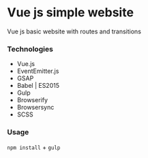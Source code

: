 # Vue js simple website

Vue js basic website with routes and transitions

### Technologies

* Vue.js
* EventEmitter.js
* GSAP
* Babel | ES2015
* Gulp
* Browserify
* Browsersync
* SCSS

### Usage

`npm install` +
`gulp`
